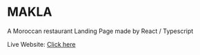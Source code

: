 # MAKLA

A Moroccan restaurant Landing Page made by React / Typescript

Live Website: [Click here](http://makla.vercel.app)
